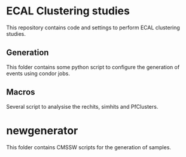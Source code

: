 # ECAL Clustering studies   

This repository contains code and settings to perform ECAL clustering studies. 

## Generation
This folder contains some python script to configure the generation of events using condor jobs. 

## Macros
Several script to analysise the rechits, simhits and PfClusters. 

# newgenerator
This folder contains CMSSW scripts for the generation of samples. 